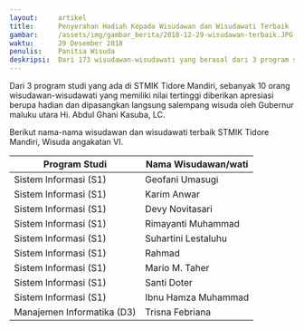 ```yaml
---
layout:     artikel
title:      Penyerahan Hadiah Kepada Wisudawan dan Wisudawati Terbaik
gambar:     /assets/img/gambar_berita/2018-12-29-wisudawan-terbaik.JPG
waktu:      29 Desember 2018
penulis:    Panitia Wisuda
deskripsi:  Dari 173 wisudawan-wisudawati yang berasal dari 3 program studi yang diwisuda, sebanyak 10 orang wisudawan-wisudawati yang memiliki nilai tertinggi...
---
```


Dari 3 program studi yang ada di STMIK Tidore Mandiri, sebanyak 10 orang wisudawan-wisudawati
yang memiliki nilai tertinggi diberikan apresiasi berupa hadian dan dipasangkan langsung salempang wisuda oleh Gubernur
maluku utara Hi. Abdul Ghani Kasuba, LC.

Berikut nama-nama wisudawan dan wisudawati terbaik STMIK Tidore Mandiri, Wisuda angakatan VI.

<table class="table table-striped">
    <thead class="thead-dark">
        <tr>
            <th scope="col">Program Studi</th>
            <th scope="col">Nama Wisudawan/wati</th>
        </tr>
    </thead>
    <tbody>
        <tr>
            <td>Sistem Informasi (S1)</td>
            <td>Geofani Umasugi</td>
        </tr>
        <tr>
            <td>Sistem Informasi (S1)</td>
            <td>Karim Anwar</td>
        </tr>
        <tr>
            <td>Sistem Informasi (S1)</td>
            <td>Devy Novitasari</td>
        </tr>
        <tr>
            <td>Sistem Informasi (S1)</td>
            <td>Rimayanti Muhammad</td>
        </tr>
        <tr>
            <td>Sistem Informasi (S1)</td>
            <td>Suhartini Lestaluhu</td>
        </tr>
        <tr>
            <td>Sistem Informasi (S1)</td>
            <td>Rahmad</td>
        </tr>
        <tr>
            <td>Sistem Informasi (S1)</td>
            <td>Mario M. Taher</td>
        </tr>
        <tr>
            <td>Sistem Informasi (S1)</td>
            <td>Santi Doter</td>
        </tr>
        <tr>
            <td>Sistem Informasi (S1)</td>
            <td>Ibnu Hamza Muhammad</td>
        </tr>
        <tr>
            <td>Manajemen Informatika (D3)</td>
            <td>Trisna Febriana</td>
        </tr>
    </tbody>
</table>